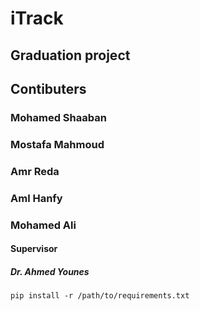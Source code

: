 # iTrack
## Graduation project

## Contibuters

### Mohamed Shaaban
### Mostafa Mahmoud
### Amr Reda
### Aml Hanfy
### Mohamed Ali

#### Supervisor 
##### Dr. Ahmed Younes
```
pip install -r /path/to/requirements.txt
```
